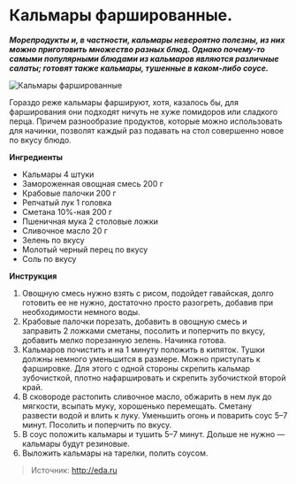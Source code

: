 # Кальмары фаршированные.
_**Морепродукты и, в частности, кальмары невероятно полезны, из них можно приготовить множество разных блюд. Однако почему-то самыми популярными блюдами из кальмаров являются различные салаты; готовят также кальмары, тушенные в каком-либо соусе.**_

![Кальмары фаршированные](/images/Kulinar/Second/kalmari-farshirovannie-ovoshhami.jpg 'Кальмары фаршированные')

Гораздо реже кальмары фаршируют, хотя, казалось бы, для фарширования они подходят ничуть не хуже помидоров или сладкого перца. Причем разнообразие продуктов, которые можно использовать для начинки, позволят каждый раз подавать на стол совершенно новое по вкусу блюдо.

**Ингредиенты**

- Кальмары 	4 штуки
- Замороженная овощная смесь 	200 г
- Крабовые палочки 	200 г
- Репчатый лук 	1 головка
- Сметана 10%-ная 	200 г
- Пшеничная мука 	2 столовые ложки
- Сливочное масло 	20 г
- Зелень 	по вкусу
- Молотый черный перец 	по вкусу
- Соль 	по вкусу

**Инструкция**

1. Овощную смесь нужно взять с рисом, подойдет гавайская, долго готовить ее не нужно, достаточно просто разогреть, добавив при необходимости немного воды.
2. Крабовые палочки порезать, добавить в овощную смесь и заправить 2 ложками сметаны, посолить и поперчить по вкусу, добавить мелко порезанную зелень. Начинка готова.
3. Кальмаров почистить и на 1 минуту положить в кипяток. Тушки должны немного уменьшится в размере. Можно приступать к фаршировке. Для этого с одной стороны скрепить кальмар зубочисткой, плотно нафаршировать и скрепить зубочисткой второй край.
4. В сковороде растопить сливочное масло, обжарить в нем лук до мягкости, всыпать муку, хорошенько перемещать. Сметану развести водой и влить к луку. Уменьшить огонь и поварить соус 5–7 минут. Посолить и поперчить по вкусу.
5. В соус положить кальмары и тушить 5–7 минут. Дольше не нужно — кальмары будут резиновые.
6. Выложить кальмары на тарелки, полить соусом.

> Источник: http://eda.ru
